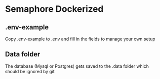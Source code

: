# Semaphore Dockerized

## .env-example
Copy .env-example to .env and fill in the fields to manage your own setup

## Data folder
The database (Mysql or Postgres) gets saved to the .data folder which should be ignored by git
